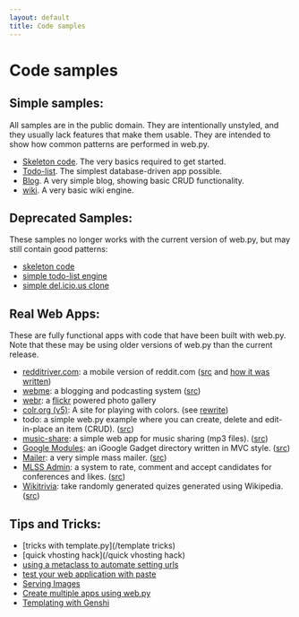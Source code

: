 ```yaml
---
layout: default
title: Code samples
---
```


# Code samples

## Simple samples:
All samples are in the public domain.  They are intentionally unstyled, and they usually lack features that make them usable.  They are intended to show how common patterns are performed in web.py.


* [Skeleton code](/skeleton/0.3). The very basics required to get started.
* [Todo-list](/src/todo-list/0.3). The simplest database-driven app possible.
* [Blog](/src/blog/0.3). A very simple blog, showing basic CRUD functionality.
* [wiki](/src/wiki/0.3). A very basic wiki engine.



## Deprecated Samples:

These samples no longer works with the current version of web.py, but may still contain good patterns:

* [skeleton code](/skeleton/0.2)
* [simple todo-list engine](/src/todo-list/0.2)
* [simple del.icio.us clone](/src/lecker)

## Real Web Apps:

These are fully functional apps with code that have been built with web.py.  Note that these may be using older versions of web.py than the current release.

* [redditriver.com](http://redditriver.com): a mobile version of reddit.com ([src](http://www.catonmat.net/download/redditriver-dot-com-python-source-code.zip) and [how it was written](http://www.catonmat.net/blog/designing-redditriver-dot-com-website/))
* [webme](http://wm.justos.org/txt.intro): a blogging and podcasting system ([src](http://wm.justos.org/static/download/webme-0.2.0.tar.gz))
* [webr](http://www.antrix.net/stuff/webr): a [flickr](http://flickr.com) powered photo gallery
* [colr.org (v5)](http://www.colr.org/): A site for playing with colors. (see [rewrite](http://www.colr.org/rewrite.html))
* todo: a simple web.py example where you can create, delete and edit-in-place an item (CRUD). ([src](http://svn.natalian.org/projects/todo/))
* [music-share](http://github.com/andreisavu/music-share/tree/master): a simple web app for music sharing (mp3 files). ([src](http://github.com/andreisavu/music-share/tree/master))
* [Google Modules](http://www.googlemodules.com): an iGoogle Gadget directory written in MVC style. ([src](http://github.com/alexksikes/googlemodules))
* [Mailer](http://mailer.ksikes.net): a very simple mass mailer. ([src](http://github.com/alexksikes/mailer))
* [MLSS Admin](http://mlss.ksikes.net): a system to rate, comment and accept candidates for conferences and likes. ([src](http://github.com/alexksikes/MLSS))
* [Wikitrivia](http://www.wikitrivia.net): take randomly generated quizes generated using Wikipedia. ([src](http://github.com/alexksikes/wikitrivia))

## Tips and Tricks:

* [tricks with template.py](/template tricks)
* [quick vhosting hack](/quick vhosting hack)
* [using a metaclass to automate setting urls](/MetaClassAutoURLS)
* [test your web application with paste](/testing)
* [Serving Images](/images)
* [Create multiple apps using web.py](/multiple_apps)
* [Templating with Genshi](/src/genshi)